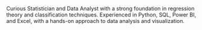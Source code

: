 Curious Statistician and Data Analyst with a strong foundation in regression theory and classification techniques. Experienced in Python, SQL, Power BI, and Excel, with a hands-on approach to data analysis and visualization.
